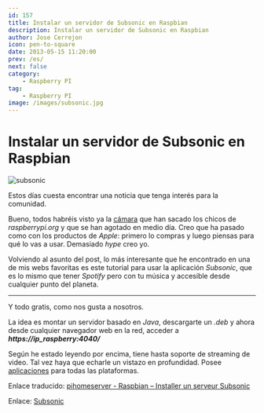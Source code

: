```yaml
---
id: 157
title: Instalar un servidor de Subsonic en Raspbian
description: Instalar un servidor de Subsonic en Raspbian
author: Jose Cerrejon
icon: pen-to-square
date: 2013-05-15 11:20:00
prev: /es/
next: false
category:
    - Raspberry PI
tag:
    - Raspberry PI
image: /images/subsonic.jpg
---
```


# Instalar un servidor de Subsonic en Raspbian

![subsonic](/images/subsonic.jpg)

Estos días cuesta encontrar una noticia que tenga interés para la comunidad.

Bueno, todos habréis visto ya la [cámara](https://www.raspberrypi.org/archives/3890) que han sacado los chicos de _raspberrypi.org_ y que se han agotado en medio día. Creo que ha pasado como con los productos de _Apple_: primero lo compras y luego piensas para qué lo vas a usar. Demasiado _hype_ creo yo.

Volviendo al asunto del post, lo más interesante que he encontrado en una de mis webs favoritas es este tutorial para usar la aplicación _Subsonic_, que es lo mismo que tener _Spotify_ pero con tu música y accesible desde cualquier punto del planeta.

---

Y todo gratis, como nos gusta a nosotros.

La idea es montar un servidor basado en _Java_, descargarte un _.deb_ y ahora desde cualquier navegador web en la red, acceder a **_https://ip_raspberry:4040/_**

Según he estado leyendo por encima, tiene hasta soporte de streaming de video. Tal vez haya que echarle un vistazo en profundidad. Posee [aplicaciones](https://www.subsonic.org/pages/apps.jsp) para todas las plataformas.

Enlace traducido: [pihomeserver - Raspbian – Installer un serveur Subsonic
](https://translate.google.com/translate?hl=es&sl=fr&tl=es&u=http%3A%2F%2Fpihomeserver.wordpress.com%2F2013%2F05%2F11%2Fraspberry-pi-home-server-raspbian-installer-un-serveur-subsonic%2F)

Enlace: [Subsonic](https://www.subsonic.org)
